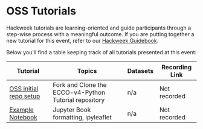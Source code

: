 # OSS Tutorials 

Hackweek tutorials are learning-oriented and guide participants through a step-wise process with a meaningful outcome. If you are putting together a new tutorial for this event, refer to our [Hackweek Guidebook](https://guidebook.hackweek.io/training/tutorials/index.html).

Below you'll find a table keeping track of all tutorials presented at this event:

| Tutorial | Topics | Datasets |  Recording Link |
| -  | - | - |  - |
| [OSS initial repo setup](./oss/oss_initial_repo.ipynb) | Fork and Clone the ECCO-v4-Python Tutorial repository | n/a |  Not recorded |
| [Example Notebook](./example/tutorial-notebook.ipynb) | Jupyter Book formatting, ipyleaflet | n/a |  Not recorded |
